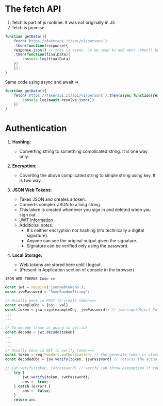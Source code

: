 # The fetch API

1. fetch is part of js runtime. It was not originally in JS
2. fetch is promise.

```javascript
function getData(){
    fetch('https://fakerapi.it/api/v1/persons')
    .then(function(response){
    response.json() // this is async. So we need to add next .then() bcoz .then() will give data after resolving (i.e. after complete the async task)
    .then(function(finalData){
        console.log(finalData)
    })  
    });
}
```

Same code using async and await =>
```javascript
function getData(){
    fetch('https://fakerapi.it/api/v1/persons').then(async function(resolve){
        console.log(await resolve.json())
    })
}
```

# Authentication

1. **Hashing:**
   - Converting string to something complicated string. It is one way only.

2. **Encryption:**
   - Coverting the above complicated string to simple string using key. It is two way.

3. **JSON Web Tokens:**
   - Takes JSON and creates a token.
   - Converts complex JSON to a long string.
   - This token is created whenever you sign in and deleted when you sign out.
   - [JWT Information](https://jwt.io/)
   - Additional notes:
        - It's neither encryption nor hashing (it's technically a digital signature).
        - Anyone can see the original output given the signature.
        - Signature can be verified only using the password.

4. **Local Storage:**
   - Web tokens are stored here until I logout.
   - (Present in Application section of console in the browser)


```JSON WEB TOKENS Code =>```
```javascript
const jwt = require('jsonwebtokens');
const jswPassword = "SomeRandomString";

// Usually done in POST to create token==>
const exampleObj = {obj: val}   
const token = jsw.sign(exampleObj, jswPassword); // jsw.sign(Object-To-Be-Tokenized, jswPassword)
...
...
...
// To decode (same as going to jwt.io)
const decode = jwt.decode(token)
...
...
...
// Usually done in GET to verify token==>
const token = req.headers.authorization; // the generate token is stored in authorization header
const decodedObj = jsw.verify(token, jswPassword) // returns the actual object which was passed

// jwt.verify(token, jwtPassword) // verify can throw exeception if token is incorrect. Use try catch
    try {
        jwt.verify(token, jwtPassword);
        ans =  true;
    } catch (error) {
        ans =  false;
    }
    return ans
```